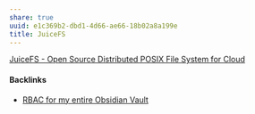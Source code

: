 ```yaml
---
share: true
uuid: e1c369b2-dbd1-4d66-ae66-18b02a8a199e
title: JuiceFS
---
```

[JuiceFS - Open Source Distributed POSIX File System for Cloud](https://juicefs.com/en/)

#### Backlinks

* [RBAC for my entire Obsidian Vault](/1f1f914c-8e6e-48b7-9068-bc7b290b6b64)